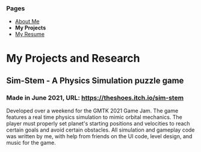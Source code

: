 ### Pages
- [About Me](/Portfolio/)
- **My Projects**
- [My Resume](/Portfolio/Resume.pdf)

# My Projects and Research
## Sim-Stem - A Physics Simulation puzzle game
### Made in June 2021, URL: https://theshoes.itch.io/sim-stem

Developed over a weekend for the GMTK 2021 Game Jam. The game features a real time physics simulation to mimic orbital mechanics. The player must properly set planet's starting positions and velocities to reach certain goals and avoid certain obstacles. All simulation and gameplay code was written by me, with help from friends on the UI code, level design, and music for the game.
